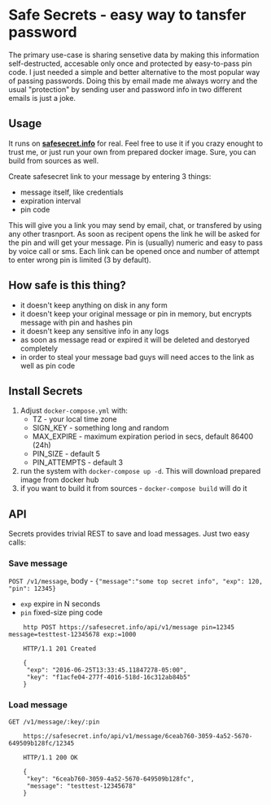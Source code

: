 # Safe Secrets - easy way to tansfer password

The primary use-case is sharing sensetive data by making this information self-destructed, accesable only once and protected by easy-to-pass pin code. I just needed a simple and better alternative to the most popular way of passing passwords. Doing this by email made me always worry
and the usual "protection" by sending user and password info in two different emails is just a joke.

## Usage

It runs on **[safesecret.info](https://safesecret.info)** for real. Feel free to use it if you crazy enought to trust me,
or just run your own from prepared docker image. Sure, you can build from sources as well.

Create safesecret link to your message by entering 3 things:
 - message itself, like credentials
 - expiration interval
 - pin code

 This will give you a link you may send by email, chat, or transfered by using any other trasnport.
 As soon as recipent opens the link he will be asked for the pin and will get your message.
 Pin is (usually) numeric and easy to pass by voice call or sms.
 Each link can be opened once and number of attempt to enter wrong pin is limited (3 by default).


## How safe is this thing?

- it doesn't keep anything on disk in any form
- it doesn't keep your original message or pin in memory, but encrypts message with pin and hashes pin
- it doesn't keep any sensitive info in any logs
- as soon as message read or expired it will be deleted and destoryed completely
- in order to steal your message bad guys will need acces to the link as well as pin code


## Install Secrets

1. Adjust `docker-compose.yml` with:
    - TZ - your local time zone
    - SIGN_KEY - something long and random
    - MAX_EXPIRE - maximum expiration period in secs, default 86400 (24h)
    - PIN_SIZE - default 5
    - PIN_ATTEMPTS - default 3
1. run the system with `docker-compose up -d`. This will download prepared image from docker hub
1. if you want to build it from sources - `docker-compose build` will do it


## API

Secrets provides trivial REST to save and load messages. Just two easy calls:

### Save message

`POST /v1/message`, body - `{"message":"some top secret info", "exp": 120, "pin": 12345}`
- `exp` expire in N seconds
- `pin` fixed-size ping code

```
    http POST https://safesecret.info/api/v1/message pin=12345 message=testtest-12345678 exp:=1000

    HTTP/1.1 201 Created

    {
     "exp": "2016-06-25T13:33:45.11847278-05:00",
     "key": "f1acfe04-277f-4016-518d-16c312ab84b5"
    }
```

### Load message

`GET /v1/message/:key/:pin`

```
    https://safesecret.info/api/v1/message/6ceab760-3059-4a52-5670-649509b128fc/12345

    HTTP/1.1 200 OK

    {
     "key": "6ceab760-3059-4a52-5670-649509b128fc",
     "message": "testtest-12345678"
    }
```
